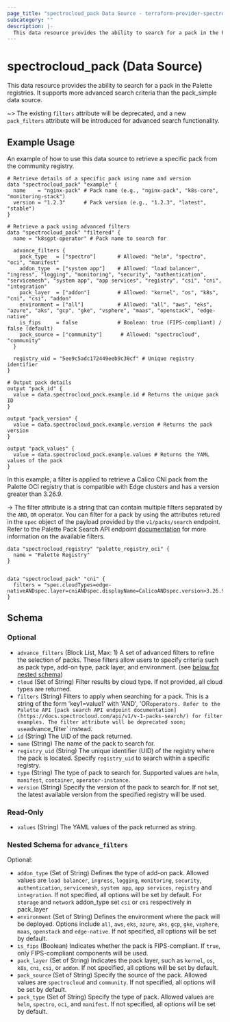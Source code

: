 ```yaml
---
page_title: "spectrocloud_pack Data Source - terraform-provider-spectrocloud"
subcategory: ""
description: |-
  This data resource provides the ability to search for a pack in the Palette registries. It supports more advanced search criteria than the pack_simple data source.
---
```


# spectrocloud_pack (Data Source)

  This data resource provides the ability to search for a pack in the Palette registries. It supports more advanced search criteria than the pack_simple data source.



~> The existing `filters` attribute will be deprecated, and a new `pack_filters` attribute will be introduced for advanced search functionality.

## Example Usage


An example of how to use this data source to retrieve a specific pack from the community registry.

```hcl
# Retrieve details of a specific pack using name and version
data "spectrocloud_pack" "example" {
  name    = "nginx-pack" # Pack name (e.g., "nginx-pack", "k8s-core", "monitoring-stack")
  version = "1.2.3"      # Pack version (e.g., "1.2.3", "latest", "stable")
}

# Retrieve a pack using advanced filters
data "spectrocloud_pack" "filtered" {
  name = "k8sgpt-operator" # Pack name to search for

  advance_filters {
    pack_type   = ["spectro"]       # Allowed: "helm", "spectro", "oci", "manifest"
    addon_type  = ["system app"]    # Allowed: "load balancer", "ingress", "logging", "monitoring", "security", "authentication", "servicemesh", "system app", "app services", "registry", "csi", "cni", "integration"
    pack_layer  = ["addon"]         # Allowed: "kernel", "os", "k8s", "cni", "csi", "addon"
    environment = ["all"]           # Allowed: "all", "aws", "eks", "azure", "aks", "gcp", "gke", "vsphere", "maas", "openstack", "edge-native"
    is_fips     = false             # Boolean: true (FIPS-compliant) / false (default)
    pack_source = ["community"]      # Allowed: "spectrocloud", "community"
  }

  registry_uid = "5ee9c5adc172449eeb9c30cf" # Unique registry identifier
}

# Output pack details
output "pack_id" {
  value = data.spectrocloud_pack.example.id # Returns the unique pack ID
}

output "pack_version" {
  value = data.spectrocloud_pack.example.version # Returns the pack version
}

output "pack_values" {
  value = data.spectrocloud_pack.example.values # Returns the YAML values of the pack
}
```


In this example, a filter is applied to retrieve a Calico CNI pack from the Palette OCI registry that is compatible with Edge clusters and has a version greater than 3.26.9.

-> The filter attribute is a string that can contain multiple filters separated by the `AND`, `OR` operator. You can filter for a pack by using the attributes retured in the `spec` object of the payload provided by the `v1/packs/search` endpoint.
Refer to the Palette Pack Search API endpoint [documentation](https://docs.spectrocloud.com/api/v1/v-1-packs-search/) for more information on the available filters.



```hcl
data "spectrocloud_registry" "palette_registry_oci" {
  name = "Palette Registry"
}


data "spectrocloud_pack" "cni" {
  filters = "spec.cloudTypes=edge-nativeANDspec.layer=cniANDspec.displayName=CalicoANDspec.version>3.26.9ANDspec.registryUid=${data.spectrocloud_registry.palette_registry_oci.id}"
}
```

<!-- schema generated by tfplugindocs -->
## Schema

### Optional

- `advance_filters` (Block List, Max: 1) A set of advanced filters to refine the selection of packs. These filters allow users to specify criteria such as pack type, add-on type, pack layer, and environment. (see [below for nested schema](#nestedblock--advance_filters))
- `cloud` (Set of String) Filter results by cloud type. If not provided, all cloud types are returned.
- `filters` (String) Filters to apply when searching for a pack. This is a string of the form 'key1=value1' with 'AND', 'OR` operators. Refer to the Palette API [pack search API endpoint documentation](https://docs.spectrocloud.com/api/v1/v-1-packs-search/) for filter examples. The filter attribute will be deprecated soon; use `advance_filter` instead.
- `id` (String) The UID of the pack returned.
- `name` (String) The name of the pack to search for.
- `registry_uid` (String) The unique identifier (UID) of the registry where the pack is located. Specify `registry_uid` to search within a specific registry.
- `type` (String) The type of pack to search for. Supported values are `helm`, `manifest`, `container`, `operator-instance`.
- `version` (String) Specify the version of the pack to search for. If not set, the latest available version from the specified registry will be used.

### Read-Only

- `values` (String) The YAML values of the pack returned as string.

<a id="nestedblock--advance_filters"></a>
### Nested Schema for `advance_filters`

Optional:

- `addon_type` (Set of String) Defines the type of add-on pack. Allowed values are `load balancer`, `ingress`, `logging`, `monitoring`, `security`, `authentication`, `servicemesh`, `system app`, `app services`, `registry` and `integration`. If not specified, all options will be set by default. For `storage` and `network` addon_type set `csi` or `cni` respectively in pack_layer
- `environment` (Set of String) Defines the environment where the pack will be deployed. Options include `all`, `aws`, `eks`, `azure`, `aks`, `gcp`, `gke`, `vsphere`, `maas`, `openstack` and `edge-native`. If not specified, all options will be set by default.
- `is_fips` (Boolean) Indicates whether the pack is FIPS-compliant. If `true`, only FIPS-compliant components will be used.
- `pack_layer` (Set of String) Indicates the pack layer, such as `kernel`, `os`, `k8s`, `cni`, `csi`, or `addon`. If not specified, all options will be set by default.
- `pack_source` (Set of String) Specify the source of the pack. Allowed values are `spectrocloud` and `community`. If not specified, all options will be set by default.
- `pack_type` (Set of String) Specify the type of pack. Allowed values are `helm`, `spectro`, `oci`, and `manifest`. If not specified, all options will be set by default.
